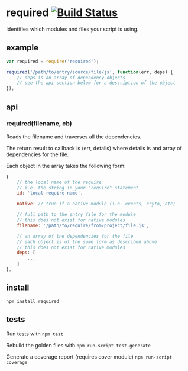 # required [![Build Status](https://secure.travis-ci.org/shtylman/node-required.png)](http://travis-ci.org/shtylman/node-required)

Identifies which modules and files your script is using.

## example

```javascript
var required = require('required');

required('/path/to/entry/source/file/js', function(err, deps) {
    // deps is an array of dependency objects
    // see the api section below for a description of the object
});
```

## api

### required(filename, cb)

Reads the filename and traverses all the dependencies.

The return result to callback is (err, details) where details is and array of dependencies for the file.

Each object in the array takes the following form:

```javascript
{
    // the local name of the require
    // i.e. the string in your "require" statement
    id: 'local-require-name',

    native: // true if a native module (i.e. events, cryto, etc)

    // full path to the entry file for the module
    // this does not exist for native modules
    filename: '/path/to/require/from/project/file.js',

    // an array of the dependencies for the file
    // each object is of the same form as described above
    // this does not exist for native modules
    deps: [
        ...
    ]
},
```

## install

```shell
npm install required
```

## tests

Run tests with ```npm test```

Rebuild the golden files with ```npm run-script test-generate```

Generate a coverage report (requires cover module) ```npm run-script coverage```

